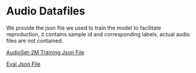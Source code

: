 # Audio Datafiles

We provide the json file we used to train the model to facilitate reproduction, it contains sample id and corresponding labels, actual audio files are not contained.

[AudioSet-2M Training Json File](https://www.dropbox.com/scl/fi/szjlerzblw17f8d2fykgt/whole_train_data.json?rlkey=dr3rdri1jaql0g9lgfpiyfihg&dl=1)

[Eval Json File](https://www.dropbox.com/scl/fi/cfu70jnxqgphi9d1nm89w/eval_data.json?rlkey=t7b44qk27iznrrtwl80hnz12q&dl=1)